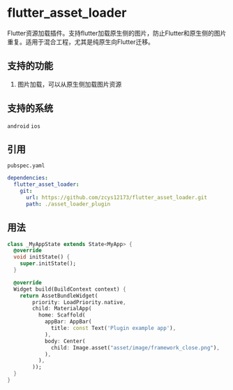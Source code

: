 # flutter_asset_loader
Flutter资源加载插件。支持flutter加载原生侧的图片，防止Flutter和原生侧的图片重复。适用于混合工程，尤其是纯原生向Flutter迁移。

## 支持的功能
1. 图片加载，可以从原生侧加载图片资源


## 支持的系统
`android` `ios`

## 引用
`pubspec.yaml`

```yaml
dependencies:
  flutter_asset_loader:
    git:
      url: https://github.com/zcys12173/flutter_asset_loader.git
      path: ./asset_loader_plugin
```

## 用法
```dart
class _MyAppState extends State<MyApp> {
  @override
  void initState() {
    super.initState();
  }

  @override
  Widget build(BuildContext context) {
    return AssetBundleWidget(
        priority: LoadPriority.native,
        child: MaterialApp(
          home: Scaffold(
            appBar: AppBar(
              title: const Text('Plugin example app'),
            ),
            body: Center(
              child: Image.asset("asset/image/framework_close.png"),
            ),
          ),
        ));
  }
}
```
